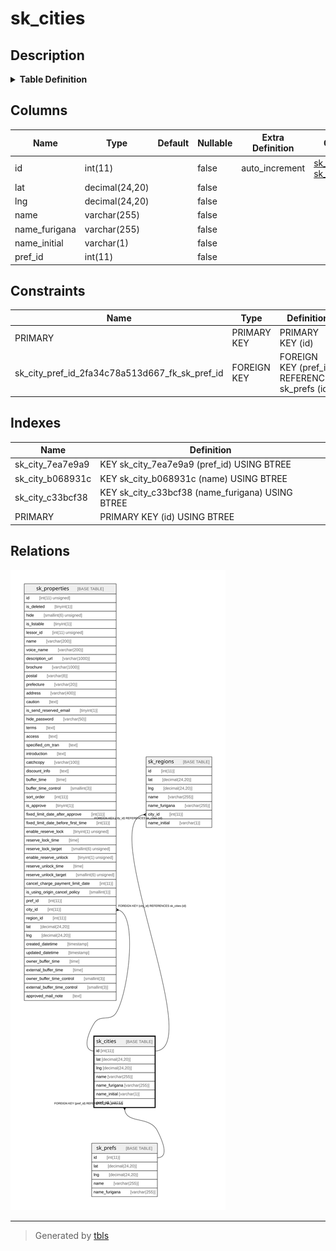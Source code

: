 # sk_cities

## Description

<details>
<summary><strong>Table Definition</strong></summary>

```sql
CREATE TABLE `sk_cities` (
  `id` int(11) NOT NULL AUTO_INCREMENT,
  `lat` decimal(24,20) NOT NULL,
  `lng` decimal(24,20) NOT NULL,
  `name` varchar(255) NOT NULL,
  `name_furigana` varchar(255) NOT NULL,
  `name_initial` varchar(1) NOT NULL,
  `pref_id` int(11) NOT NULL,
  PRIMARY KEY (`id`),
  KEY `sk_city_c33bcf38` (`name_furigana`),
  KEY `sk_city_7ea7e9a9` (`pref_id`),
  KEY `sk_city_b068931c` (`name`),
  CONSTRAINT `sk_city_pref_id_2fa34c78a513d667_fk_sk_pref_id` FOREIGN KEY (`pref_id`) REFERENCES `sk_prefs` (`id`)
) ENGINE=InnoDB AUTO_INCREMENT=[Redacted by tbls] DEFAULT CHARSET=utf8
```

</details>

## Columns

| Name | Type | Default | Nullable | Extra Definition | Children | Parents | Comment |
| ---- | ---- | ------- | -------- | ---------------- | -------- | ------- | ------- |
| id | int(11) |  | false | auto_increment | [sk_properties](sk_properties.md) [sk_regions](sk_regions.md) |  |  |
| lat | decimal(24,20) |  | false |  |  |  |  |
| lng | decimal(24,20) |  | false |  |  |  |  |
| name | varchar(255) |  | false |  |  |  |  |
| name_furigana | varchar(255) |  | false |  |  |  |  |
| name_initial | varchar(1) |  | false |  |  |  |  |
| pref_id | int(11) |  | false |  |  | [sk_prefs](sk_prefs.md) |  |

## Constraints

| Name | Type | Definition |
| ---- | ---- | ---------- |
| PRIMARY | PRIMARY KEY | PRIMARY KEY (id) |
| sk_city_pref_id_2fa34c78a513d667_fk_sk_pref_id | FOREIGN KEY | FOREIGN KEY (pref_id) REFERENCES sk_prefs (id) |

## Indexes

| Name | Definition |
| ---- | ---------- |
| sk_city_7ea7e9a9 | KEY sk_city_7ea7e9a9 (pref_id) USING BTREE |
| sk_city_b068931c | KEY sk_city_b068931c (name) USING BTREE |
| sk_city_c33bcf38 | KEY sk_city_c33bcf38 (name_furigana) USING BTREE |
| PRIMARY | PRIMARY KEY (id) USING BTREE |

## Relations

![er](sk_cities.svg)

---

> Generated by [tbls](https://github.com/k1LoW/tbls)
